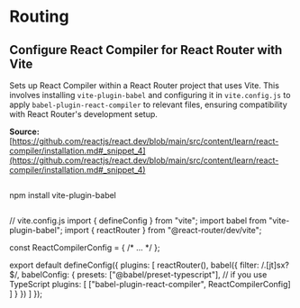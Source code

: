 # Routing

## Configure React Compiler for React Router with Vite

Sets up React Compiler within a React Router project that uses Vite. This involves installing `vite-plugin-babel` and configuring it in `vite.config.js` to apply `babel-plugin-react-compiler` to relevant files, ensuring compatibility with React Router's development setup.

**Source:** [https://github.com/reactjs/react.dev/blob/main/src/content/learn/react-compiler/installation.md#_snippet_4](https://github.com/reactjs/react.dev/blob/main/src/content/learn/react-compiler/installation.md#_snippet_4)

```js

```
npm install vite-plugin-babel
```

```
// vite.config.js
import { defineConfig } from "vite";
import babel from "vite-plugin-babel";
import { reactRouter } from "@react-router/dev/vite";

const ReactCompilerConfig = { /* ... */ };

export default defineConfig({
plugins: [
reactRouter(),
babel({
filter: /\.[jt]sx?$/,
babelConfig: {
presets: ["@babel/preset-typescript"], // if you use TypeScript
plugins: [
["babel-plugin-react-compiler", ReactCompilerConfig]
]
}
})
]
});
```

```